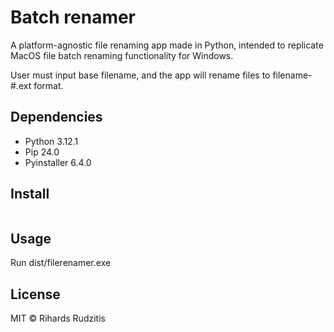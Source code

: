 # Batch renamer

A platform-agnostic file renaming app made in Python, intended to replicate MacOS file batch renaming functionality for Windows.

User must input base filename, and the app will rename files to filename-#.ext format.


## Dependencies

- Python 3.12.1
- Pip 24.0
- Pyinstaller 6.4.0

## Install

```

```

## Usage

Run dist/filerenamer.exe

## License

MIT © Rihards Rudzitis
